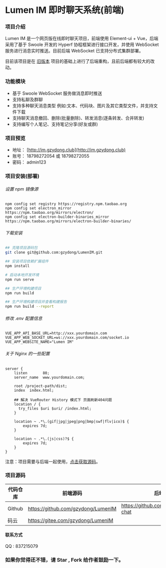# Lumen IM 即时聊天系统(前端)

###  项目介绍
Lumen IM 是一个网页版在线即时聊天项目，前端使用 Element-ui + Vue，后端采用了基于 Swoole 开发的 Hyperf 协程框架进行接口开发，并使用 WebSocket 服务进行消息实时推送。目前后端 WebSocket 已支持分布式集群部署。

目前该项目是在 [旧版本](https://github.com/gzydong/LumenIM/tree/v1.0.0) 项目的基础上进行了后端重构，且前后端都有较大的改动。

### 功能模块
- 基于 Swoole WebSocket 服务做消息即时推送
- 支持私聊及群聊
- 支持多种聊天消息类型 例如:文本、代码块、图片及其它类型文件，并支持文件下载
- 支持聊天消息撤回、删除(批量删除)、转发消息(逐条转发、合并转发)
- 支持编写个人笔记、支持笔记分享(好友或群)

### 项目预览
- 地址： [http://im.gzydong.club](http://im.gzydong.club)
- 账号： 18798272054 或 18798272055
- 密码： admin123

### 项目安装(部署)
###### 设置 npm 镜像源
```language
npm config set registry https://registry.npm.taobao.org
npm config set electron_mirror https://npm.taobao.org/mirrors/electron/
npm config set electron-builder-binaries_mirror https://npm.taobao.org/mirrors/electron-builder-binaries/
```

###### 下载安装
```bash
## 克隆项目源码包
git clone git@github.com:gzydong/LumenIM.git

## 安装项目依赖扩展组件
npm install

# 启动本地开发环境
npm run serve

## 生产环境构建项目
npm run build

## 生产环境构建项目并查看构建报告
npm run build --report
```

###### 修改 .env 配置信息

```env
VUE_APP_API_BASE_URL=http://xxx.yourdomain.com
VUE_APP_WEB_SOCKET_URL=ws://xxx.yourdomain.com/socket.io
VUE_APP_WEBSITE_NAME="Lumen IM"
```

###### 关于 Nginx 的一些配置
```nginx
server {
    listen       80;
    server_name  www.yourdomain.com;

    root /project-path/dist;
    index  index.html;

    ## 解决 VueRouter History 模式下 页面刷新404问题
    location / {
      try_files $uri $uri/ /index.html;
    }

    location ~ .*\.(gif|jpg|jpeg|png|bmp|swf|flv|ico)$ {
        expires 7d;
    }

    location ~ .*\.(js|css)?$ {
        expires 7d;
    }
}
```

注意：项目需要与后端一起使用，[点击获取源码](https://github.com/gzydong/hyperf-chat)。

### 项目源码
|代码仓库|前端源码|后端源码|
|-|-|-|
|Github|https://github.com/gzydong/LumenIM|https://github.com/gzydong/hyperf-chat|
|码云|https://gitee.com/gzydong/LumenIM||


#### 联系方式  
QQ : 837215079

### 如果你觉得还不错，请 Star , Fork 给作者鼓励一下。